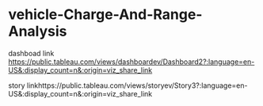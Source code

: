 # vehicle-Charge-And-Range-Analysis

dashboad link https://public.tableau.com/views/dashboardev/Dashboard2?:language=en-US&:display_count=n&:origin=viz_share_link

story linkhttps://public.tableau.com/views/storyev/Story3?:language=en-US&:display_count=n&:origin=viz_share_link
